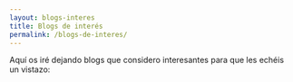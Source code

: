 ```yaml
---
layout: blogs-interes
title: Blogs de interés
permalink: /blogs-de-interes/
---
```


Aquí os iré dejando blogs que considero interesantes para que les echéis
un vistazo:
